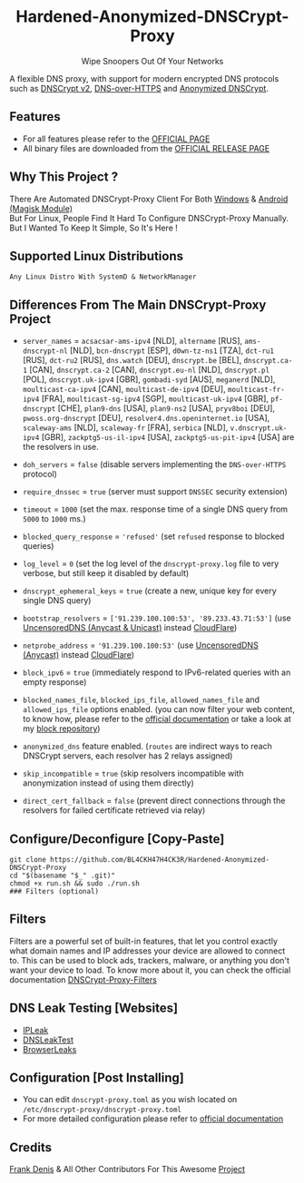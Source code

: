 <h1 align=center>Hardened-Anonymized-DNSCrypt-Proxy</h1>
<p align=center>Wipe Snoopers Out Of Your Networks</p>

A flexible DNS proxy, with support for modern encrypted DNS protocols such as [DNSCrypt v2](https://dnscrypt.info/protocol), [DNS-over-HTTPS](https://www.rfc-editor.org/rfc/rfc8484.txt) and [Anonymized DNSCrypt](https://github.com/DNSCrypt/dnscrypt-protocol/blob/master/ANONYMIZED-DNSCRYPT.txt).


## Features

- For all features please refer to the [OFFICIAL PAGE](https://github.com/DNSCrypt/dnscrypt-proxy#features)
- All binary files are downloaded from the [OFFICIAL RELEASE PAGE](https://github.com/DNSCrypt/dnscrypt-proxy/releases)


## Why This Project ?

There Are Automated DNSCrypt-Proxy Client For Both [Windows](https://github.com/bitbeans/SimpleDnsCrypt) & [Android (Magisk Module)](https://codeberg.org/quindecim/dnscrypt-proxy-android) <br/>
But For Linux, People Find It Hard To Configure DNSCrypt-Proxy Manually. But I Wanted To Keep It Simple, So It's Here !


## Supported Linux Distributions

`Any Linux Distro With SystemD & NetworkManager`


## Differences From The Main DNSCrypt-Proxy Project

- `server_names` = `acsacsar-ams-ipv4` [NLD], `altername` [RUS], `ams-dnscrypt-nl` [NLD], `bcn-dnscrypt` [ESP], `d0wn-tz-ns1` [TZA], `dct-ru1` [RUS], `dct-ru2` [RUS], `dns.watch` [DEU], `dnscrypt.be` [BEL], `dnscrypt.ca-1` [CAN], `dnscrypt.ca-2` [CAN], `dnscrypt.eu-nl` [NLD], `dnscrypt.pl` [POL], `dnscrypt.uk-ipv4` [GBR], `gombadi-syd` [AUS], `meganerd` [NLD], `moulticast-ca-ipv4` [CAN], `moulticast-de-ipv4` [DEU], `moulticast-fr-ipv4` [FRA], `moulticast-sg-ipv4` [SGP], `moulticast-uk-ipv4` [GBR], `pf-dnscrypt` [CHE], `plan9-dns` [USA], `plan9-ns2` [USA], `pryv8boi` [DEU], `pwoss.org-dnscrypt` [DEU], `resolver4.dns.openinternet.io` [USA], `scaleway-ams` [NLD], `scaleway-fr` [FRA], `serbica` [NLD], `v.dnscrypt.uk-ipv4` [GBR], `zackptg5-us-il-ipv4` [USA], `zackptg5-us-pit-ipv4` [USA] are the resolvers in use.

- `doh_servers` = `false` (disable servers implementing the `DNS-over-HTTPS` protocol)

- `require_dnssec` = `true` (server must support `DNSSEC` security extension)

- `timeout` = `1000` (set the max. response time of a single DNS query from `5000` to `1000` ms.)

- `blocked_query_response` = `'refused'` (set `refused` response to blocked queries)

- `log_level` = `0` (set the log level of the `dnscrypt-proxy.log` file to very verbose, but still keep it disabled by default)

- `dnscrypt_ephemeral_keys` = `true` (create a new, unique key for every single DNS query)

- `bootstrap_resolvers` = `['91.239.100.100:53', '89.233.43.71:53']` (use [UncensoredDNS (Anycast & Unicast)](https://blog.uncensoreddns.org/) instead [CloudFlare](https://iscloudflaresafeyet.com/))

- `netprobe_address` = `'91.239.100.100:53'` (use [UncensoredDNS (Anycast)](https://blog.uncensoreddns.org/) instead [CloudFlare](https://iscloudflaresafeyet.com/))

- `block_ipv6` = `true` (immediately respond to IPv6-related queries with an empty response)

- `blocked_names_file`, `blocked_ips_file`, `allowed_names_file` and `allowed_ips_file` options enabled. (you can now filter your web content, to know how, please refer to the [official documentation](https://github.com/DNSCrypt/dnscrypt-proxy/wiki/Filters) or take a look at my [block repository](https://codeberg.org/quindecim/block))

- `anonymized_dns` feature enabled. (`routes` are indirect ways to reach DNSCrypt servers, each resolver has 2 relays assigned)

- `skip_incompatible` = `true` (skip resolvers incompatible with anonymization instead of using them directly)

- `direct_cert_fallback` = `false` (prevent direct connections through the resolvers for failed certificate retrieved via relay)


## Configure/Deconfigure [Copy-Paste]

    git clone https://github.com/BL4CKH47H4CK3R/Hardened-Anonymized-DNSCrypt-Proxy
    cd "$(basename "$_" .git)"
    chmod +x run.sh && sudo ./run.sh
    ### Filters (optional)

## Filters

Filters are a powerful set of built-in features, that let you control exactly what domain names and IP addresses your device are allowed to connect to. This can be used to block ads, trackers, malware, or anything you don't want your device to load.
To know more about it, you can check the official documentation [DNSCrypt-Proxy-Filters](https://github.com/DNSCrypt/dnscrypt-proxy/wiki/Filters)

## DNS Leak Testing [Websites]

- [IPLeak](https://ipleak.net)
- [DNSLeakTest](https://www.dnsleaktest.com)
- [BrowserLeaks](https://browserleaks.com/dns)


## Configuration [Post Installing]

- You can edit `dnscrypt-proxy.toml` as you wish located on `/etc/dnscrypt-proxy/dnscrypt-proxy.toml`
- For more detailed configuration please refer to [official documentation](https://github.com/DNSCrypt/dnscrypt-proxy/wiki/Configuration)


## Credits

[Frank Denis](https://github.com/jedisct1) & All Other Contributors
For This Awesome [Project](https://github.com/DNSCrypt/dnscrypt-proxy)
